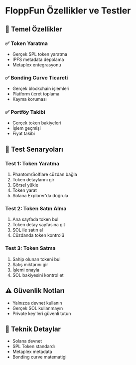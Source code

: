 # FloppFun Özellikler ve Testler

## 🎯 Temel Özellikler

### ✅ Token Yaratma
- Gerçek SPL token yaratma
- IPFS metadata depolama
- Metaplex entegrasyonu

### ✅ Bonding Curve Ticareti
- Gerçek blockchain işlemleri
- Platform ücret toplama
- Kayma koruması

### ✅ Portföy Takibi
- Gerçek token bakiyeleri
- İşlem geçmişi
- Fiyat takibi

## 🧪 Test Senaryoları

### Test 1: Token Yaratma
1. Phantom/Solflare cüzdan bağla
2. Token detaylarını gir
3. Görsel yükle
4. Token yarat
5. Solana Explorer'da doğrula

### Test 2: Token Satın Alma
1. Ana sayfada token bul
2. Token detay sayfasına git
3. SOL ile satın al
4. Cüzdanda token kontrolü

### Test 3: Token Satma
1. Sahip olunan tokeni bul
2. Satış miktarını gir
3. İşlemi onayla
4. SOL bakiyesini kontrol et

## ⚠️ Güvenlik Notları
- Yalnızca devnet kullanın
- Gerçek SOL kullanmayın
- Private key'leri güvenli tutun

## 🔧 Teknik Detaylar
- Solana devnet
- SPL Token standardı
- Metaplex metadata
- Bonding curve matematigi